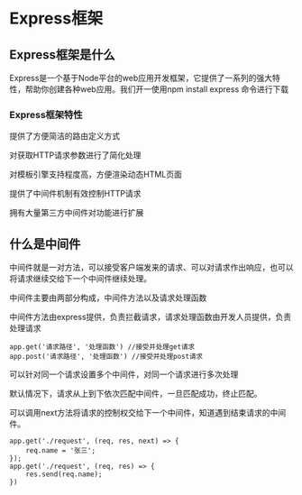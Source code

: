 # Express框架

## Express框架是什么

Express是一个基于Node平台的web应用开发框架，它提供了一系列的强大特性，帮助你创建各种web应用。我们开一使用npm install express 命令进行下载

### Express框架特性

提供了方便简洁的路由定义方式

对获取HTTP请求参数进行了简化处理

对模板引擎支持程度高，方便渲染动态HTML页面

提供了中间件机制有效控制HTTP请求

拥有大量第三方中间件对功能进行扩展

## 什么是中间件

中间件就是一对方法，可以接受客户端发来的请求、可以对请求作出响应，也可以将请求继续交给下一个中间件继续处理。

中间件主要由两部分构成，中间件方法以及请求处理函数

中间件方法由express提供，负责拦截请求，请求处理函数由开发人员提供，负责处理请求

```
app.get('请求路径', '处理函数') //接受并处理get请求
app.post('请求路径', '处理函数') //接受并处理post请求
```

可以针对同一个请求设置多个中间件，对同一个请求进行多次处理

默认情况下，请求从上到下依次匹配中间件，一旦匹配成功，终止匹配。

可以调用next方法将请求的控制权交给下一个中间件，知道遇到结束请求的中间件。

```
app.get('./request', (req, res, next) => {
	req.name = '张三';
});
app.get('./request', (req, res) => {
	res.send(req.name);
})
```

